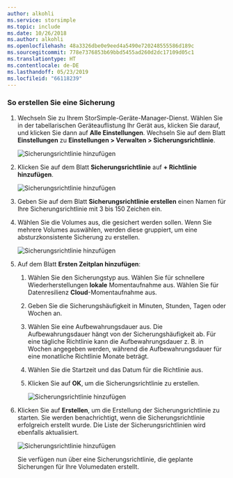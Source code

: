 ```yaml
---
author: alkohli
ms.service: storsimple
ms.topic: include
ms.date: 10/26/2018
ms.author: alkohli
ms.openlocfilehash: 48a3326dbe0e9eed4a5490e720248555586d189c
ms.sourcegitcommit: 778e7376853b69bbd5455ad260d2dc17109d05c1
ms.translationtype: HT
ms.contentlocale: de-DE
ms.lasthandoff: 05/23/2019
ms.locfileid: "66118239"
---
```

### <a name="to-take-a-backup"></a>So erstellen Sie eine Sicherung

1. Wechseln Sie zu Ihrem StorSimple-Geräte-Manager-Dienst. Wählen Sie in der tabellarischen Geräteauflistung Ihr Gerät aus, klicken Sie darauf, und klicken Sie dann auf **Alle Einstellungen**. Wechseln Sie auf dem Blatt **Einstellungen** zu **Einstellungen > Verwalten > Sicherungsrichtlinie**.

    ![Sicherungsrichtlinie hinzufügen](./media/storsimple-8000-take-backup/step8takebu1.png)

2. Klicken Sie auf dem Blatt **Sicherungsrichtlinie** auf **+ Richtlinie hinzufügen**.

    ![Sicherungsrichtlinie hinzufügen](./media/storsimple-8000-take-backup/step8takebu2.png)

3. Geben Sie auf dem Blatt **Sicherungsrichtlinie erstellen** einen Namen für Ihre Sicherungsrichtlinie mit 3 bis 150 Zeichen ein.

4. Wählen Sie die Volumes aus, die gesichert werden sollen. Wenn Sie mehrere Volumes auswählen, werden diese gruppiert, um eine absturzkonsistente Sicherung zu erstellen.

    ![Sicherungsrichtlinie hinzufügen](./media/storsimple-8000-take-backup/step8takebu4.png)

5. Auf dem Blatt **Ersten Zeitplan hinzufügen**:

    1. Wählen Sie den Sicherungstyp aus. Wählen Sie für schnellere Wiederherstellungen **lokale** Momentaufnahme aus. Wählen Sie für Datenresilienz **Cloud**-Momentaufnahme aus.
    2. Geben Sie die Sicherungshäufigkeit in Minuten, Stunden, Tagen oder Wochen an.
    3. Wählen Sie eine Aufbewahrungsdauer aus. Die Aufbewahrungsdauer hängt von der Sicherungshäufigkeit ab. Für eine tägliche Richtlinie kann die Aufbewahrungsdauer z. B. in Wochen angegeben werden, während die Aufbewahrungsdauer für eine monatliche Richtlinie Monate beträgt.
    4. Wählen Sie die Startzeit und das Datum für die Richtlinie aus.
    5. Klicken Sie auf **OK**, um die Sicherungsrichtlinie zu erstellen.

        ![Sicherungsrichtlinie hinzufügen](./media/storsimple-8000-take-backup/step8takebu5.png) 

6. Klicken Sie auf **Erstellen**, um die Erstellung der Sicherungsrichtlinie zu starten. Sie werden benachrichtigt, wenn die Sicherungsrichtlinie erfolgreich erstellt wurde. Die Liste der Sicherungsrichtlinien wird ebenfalls aktualisiert.
      
      ![Sicherungsrichtlinie hinzufügen](./media/storsimple-8000-take-backup/step8takebu9.png)
      
      Sie verfügen nun über eine Sicherungsrichtlinie, die geplante Sicherungen für Ihre Volumedaten erstellt.




